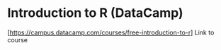 # Introduction to R (DataCamp)

[https://campus.datacamp.com/courses/free-introduction-to-r] Link to course
